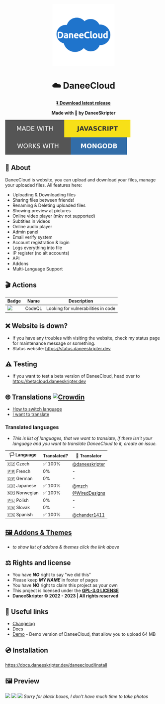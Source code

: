 <p align="center">
<img width="200" height="200" src="/img/daneecloudlogo.png"></img>
</p>

# <h1 align="center">☁️ DaneeCloud</h1>
<b><p align="center">[⏬ Download latest release](https://github.com/daneeskripter/daneecloud/releases)</p></b>
<b><p align="center">Made with 💖 by DaneeSkripter</p></b>

<img align="center" src="/img/js.svg"></img>
<img align="center" src="/img/mongodb.svg"></img>

## 📃 About
DaneeCloud is website, you can upload and download your files, manage your uploaded files. All features here:
- Uploading & Downloading files
- Sharing files between friends!
- Renaming & Deleting uploaded files
- Showing preview at pictures
- Online video player (mkv not supported)
- Subtitles in videos
- Online audio player
- Admin panel
- Email verify system
- Account registration & login
- Logs everything into file
- IP register (no alt accounts)
- API
- Addons
- Multi-Language Support

## 🎬 Actions
| Badge | Name | Description |
| ----- | ---- | ----------- |
| ![](https://img.shields.io/github/actions/workflow/status/DaneeSkripter/DaneeCloud/codeql.yml?label=CodeQL&logo=github) | CodeQL | Looking for vulnerabilities in code |

## ❌ Website is down?
- If you have any troubles with visiting the website, check my status page for maintenance message or something.
- Status website: https://status.daneeskripter.dev

## ⚠ Testing
- If you want to test a beta version of DaneeCloud, head over to https://betacloud.daneeskripter.dev

## 🌐 Translations [![Crowdin](https://badges.crowdin.net/daneecloud/localized.svg)](https://crowdin.com/project/daneecloud)
- [How to switch language](https://docs.daneeskripter.dev/daneecloud/change-language)
- [I want to translate](https://crowdin.com/project/daneecloud)
### Translated languages
- *This is list of languages, that we want to translate, if there isn't your language and you want to translate DaneeCloud to it, create an issue.*
  
| 🏳️ Language | Translated? | 🙋 Translator |
| ------------ | ---------- | -------------- |
| 🇨🇿 Czech     | ✅ 100%     | [@daneeskripter](https://github.com/daneeskripter) |
| 🇫🇷 French      | 0%          | - |
| 🇩🇪 German      | 0%          | - |
| 🇯🇵 Japanese  | ✅ 100%     | [@mzch](https://github.com/mzch) |
| 🇳🇴 Norwegian   | ✅ 100%     | [@WiredDesigns](https://www.github.com/WiredDesigns) |
| 🇵🇱 Polish      | 0%          | - |
| 🇸🇰 Slovak      | 0%          | - |
| 🇪🇸 Spanish   | ✅ 100%     | [@chander1411](https://github.com/chander1411) |

## [🖼️ Addons & Themes](./addons.md)
- *to show list of addons & themes click the link above*

## ⚖️ Rights and license
- You have ***NO*** right to say "we did this"
- Please keep ***MY NAME*** in footer of pages
- You have **NO** right to claim this project as your own
- This project is licensed under the **[GPL-3.0 LICENSE](./LICENSE)**
- **DaneeSkripter ©️ 2022 - 2023 | All rights reserved**

## 🔗 Useful links
- [Changelog](https://github.com/DaneeSkripter/DaneeCloud/blob/main/CHANGELOG.MD)
- [Docs](https://docs.daneeskripter.dev/daneecloud/) 
- [Demo](https://cloud.daneeskripter.dev) - Demo version of DaneeCloud, that allow you to upload 64 MB

## 💿 Installation
https://docs.daneeskripter.dev/daneecloud/install


## 🖼️ Preview
![](https://cloud.daneeskripter.dev/sf/daneeskripter/daneecloudhome.png)
![](https://cloud.daneeskripter.dev/sf/daneeskripter/daneecloudfiles.png)
![](https://cloud.daneeskripter.dev/sf/daneeskripter/daneecloudadmin.png)
*Sorry for black boxes, I don't have much time to take photos*


